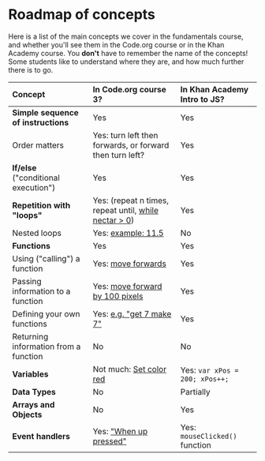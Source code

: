 # Roadmap of concepts

Here is a list of the main concepts we cover in the fundamentals course, and whether you'll see them in the Code.org course or in the Khan Academy course. You **don't** have to remember the name of the concepts! Some students like to understand where they are, and how much further there is to go.

| Concept | In Code.org course 3? | In Khan Academy Intro to JS? |
| :--- | :--- | :--- |
| **Simple sequence of instructions** | Yes | Yes |
| Order matters | Yes: turn left then forwards, or forward then turn left? | Yes |
| **If/else** \("conditional execution"\) | Yes | Yes |
| **Repetition with "loops"** | Yes: \(repeat n times, repeat until, [while nectar &gt; 0](https://studio.code.org/s/course3/stage/13/puzzle/7)\) | Yes |
| Nested loops | Yes: [example: 11.5](https://studio.code.org/s/course3/stage/11/puzzle/5) | No |
| **Functions** | Yes | Yes |
| Using \("calling"\) a function | Yes: [move forwards](https://studio.code.org/s/course3/stage/2/puzzle/1) | Yes |
| Passing information to a function | Yes: [move forward by 100 pixels](https://studio.code.org/s/course3/stage/21/puzzle/2) | Yes |
| Defining your own functions | Yes: [e.g. "get 7 make 7"](https://studio.code.org/s/course3/stage/6/puzzle/8?section_id=2217957) | Yes |
| Returning information from a function | No | No |
| **Variables** | Not much: [Set color red](https://studio.code.org/s/course3/stage/3/puzzle/4?section_id=2217957) | Yes: `var xPos = 200; xPos++;` |
| **Data Types** | No | Partially |
| **Arrays and Objects** | No | Yes |
| **Event handlers** | Yes: ["When up pressed"](https://studio.code.org/s/course3/stage/15/puzzle/8?section_id=2217957) | Yes: `mouseClicked()` function |

